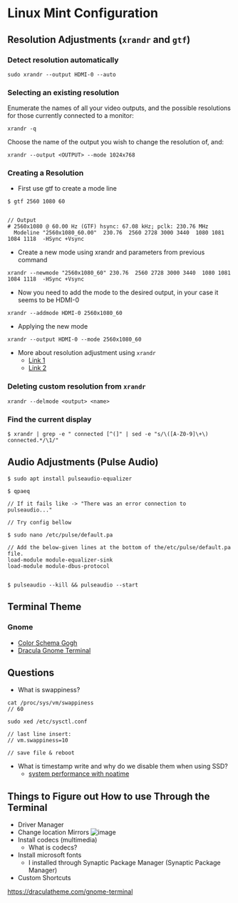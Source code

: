 # Linux Mint Configuration

## Resolution Adjustments (`xrandr` and `gtf`)

### Detect resolution automatically
```
sudo xrandr --output HDMI-0 --auto
```

### Selecting an existing resolution

Enumerate the names of all your video outputs, and the possible resolutions for those currently connected to a monitor:

```
xrandr -q
```

Choose the name of the output you wish to change the resolution of, and:

```
xrandr --output <OUTPUT> --mode 1024x768
```

### Creating a Resolution

- First use gtf to create a mode line

```
$ gtf 2560 1080 60


// Output
# 2560x1080 @ 60.00 Hz (GTF) hsync: 67.08 kHz; pclk: 230.76 MHz
  Modeline "2560x1080_60.00"  230.76  2560 2728 3000 3440  1080 1081 1084 1118  -HSync +Vsync

```
- Create a new mode using xrandr and parameters from previous command

```
xrandr --newmode "2560x1080_60" 230.76  2560 2728 3000 3440  1080 1081 1084 1118  -HSync +Vsync
```

- Now you need to add the mode to the desired output, in your case it seems to be HDMI-0

```
xrandr --addmode HDMI-0 2560x1080_60
```

- Applying the new mode

```
xrandr --output HDMI-0 --mode 2560x1080_60
```

- More about resolution adjustment using `xrandr`
    - [Link 1](https://askubuntu.com/questions/1075157/unable-to-set-my-screen-resolution-higher)
    - [Link 2](https://askubuntu.com/questions/281509/how-do-i-change-the-screen-resolution-using-ubuntu-command-line)

### Deleting custom resolution from `xrandr`
```
xrandr --delmode <output> <name>
```

### Find the current display

```
$ xrandr | grep -e " connected [^(]" | sed -e "s/\([A-Z0-9]\+\) connected.*/\1/"
```




## Audio Adjustments (Pulse Audio)
```
$ sudo apt install pulseaudio-equalizer

$ qpaeq

// If it fails like -> "There was an error connection to pulseaudio..."

// Try config bellow

$ sudo nano /etc/pulse/default.pa

// Add the below-given lines at the bottom of the/etc/pulse/default.pa file.
load-module module-equalizer-sink
load-module module-dbus-protocol


$ pulseaudio --kill && pulseaudio --start

```

## Terminal Theme

### Gnome
- [Color Schema Gogh](https://mayccoll.github.io/Gogh/)
- [Dracula Gnome Terminal](https://github.com/dracula/gnome-terminal)

## Questions 
- What is swappiness?

```
cat /proc/sys/vm/swappiness
// 60

sudo xed /etc/sysctl.conf

// last line insert: 
// vm.swappiness=10 

// save file & reboot
```

- What is timestamp write and why do we disable them when using SSD?
    - [system performance with noatime](https://opensource.com/article/20/6/linux-noatime)

## Things to Figure out How to use Through the Terminal
- Driver Manager
- Change location Mirrors
  ![image](https://user-images.githubusercontent.com/17462762/154803226-8b99716c-1cc9-4d1e-933f-9b00fb45a83c.png)
- Install codecs (multimedia)
    - What is codecs?
- Install microsoft fonts
    - I installed through Synaptic Package Manager (Synaptic Package Manager)
- Custom Shortcuts


https://draculatheme.com/gnome-terminal
